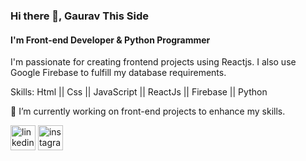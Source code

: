 ### Hi there 👋, Gaurav This Side
#### I'm Front-end Developer & Python Programmer

I'm passionate for creating frontend projects using Reactjs.
I also use Google Firebase to fulfill my database requirements.

Skills: Html || Css || JavaScript || ReactJs || Firebase || Python 

🔭 I’m currently working on front-end projects to enhance my skills. 

[<img src='https://cdn.jsdelivr.net/npm/simple-icons@3.0.1/icons/linkedin.svg' alt='linkedin' height='40'>](https://www.linkedin.com/in/https://www.linkedin.com/in/gaurav-maurya-49b6a9229/?trk=public_profile_browsemap&originalSubdomain=in/)  [<img src='https://cdn.jsdelivr.net/npm/simple-icons@3.0.1/icons/instagram.svg' alt='instagram' height='40'>](https://www.instagram.com/https://www.instagram.com/gaurav_as_gm//)  



